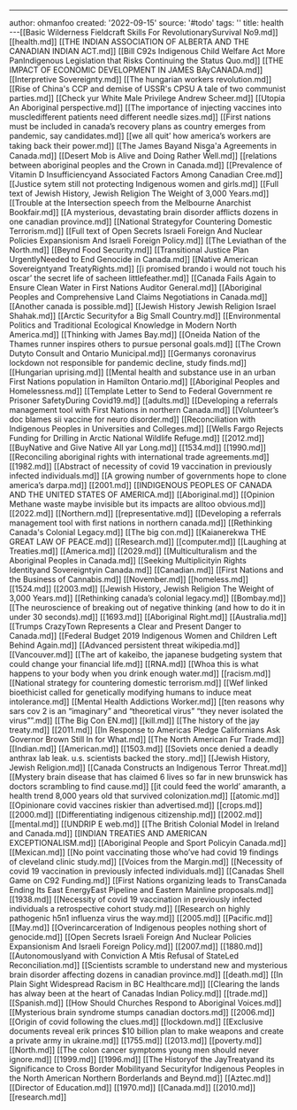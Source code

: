 ---
author: ohmanfoo
created: '2022-09-15'
source: '#todo'
tags: ''
title: health
---[[Basic Wilderness Fieldcraft Skills For RevolutionarySurvival No9.md]]
[[health.md]]
[[THE INDIAN ASSOCIATION OF ALBERTA AND THE CANADIAN INDIAN ACT.md]]
[[Bill C92s Indigenous Child Welfare Act More PanIndigenous Legislation that Risks Continuing the Status Quo.md]]
[[THE IMPACT OF ECONOMIC DEVELOPMENT IN JAMES BAyCANADA.md]]
[[Interpretive Sovereignty.md]]
[[The hungarian workers revolution.md]]
[[Rise of China's CCP and demise of USSR's CPSU A tale of two communist parties.md]]
[[Check yur White Male Privilege Andrew Scheer.md]]
[[Utopia An Aboriginal perspective.md]]
[[The importance of injecting vaccines into muscledifferent patients need different needle sizes.md]]
[[First nations must be included in canada’s recovery plans as country emerges from pandemic, say candidates.md]]
[[we all quit’ how america’s workers are taking back their power.md]]
[[The James Bayand Nisg̲a'a Agreements in Canada.md]]
[[Desert Mob is Alive and Doing Rather Well.md]]
[[relations between aboriginal peoples and the Crown in Canada.md]]
[[Prevalence of Vitamin D Insufficiencyand Associated Factors Among Canadian Cree.md]]
[[Justice sytem still not protecting Indigenous women and girls.md]]
[[Full text of Jewish History, Jewish Religion The Weight of 3,000 Years.md]]
[[Trouble at the Intersection speech from the Melbourne Anarchist Bookfair.md]]
[[A mysterious, devastating brain disorder afflicts dozens in one canadian province.md]]
[[National Strategyfor Countering Domestic Terrorism.md]]
[[Full text of Open Secrets Israeli Foreign And Nuclear Policies Expansionism And Israeli Foreign Policy.md]]
[[The Leviathan of the North.md]]
[[Beynd Food Security.md]]
[[Transitional Justice Plan UrgentlyNeeded to End Genocide in Canada.md]]
[[Native American Sovereigntyand TreatyRights.md]]
[[i promised brando i would not touch his oscar’ the secret life of sacheen littlefeather.md]]
[[Canada Fails Again to Ensure Clean Water in First Nations Auditor General.md]]
[[Aboriginal Peoples and Comprehensive Land Claims Negotiations in Canada.md]]
[[Another canada is possible.md]]
[[Jewish History Jewish Religion Israel Shahak.md]]
[[Arctic Securityfor a Big Small Country.md]]
[[Environmental Politics and Traditional Ecological Knowledge in Modern North America.md]]
[[Thinking with James Bay.md]]
[[Oneida Nation of the Thames runner inspires others to pursue personal goals.md]]
[[The Crown Dutyto Consult and Ontario Municipal.md]]
[[Germanys coronavirus lockdown not responsible for pandemic decline, study finds.md]]
[[Hungarian uprising.md]]
[[Mental health and substance use in an urban First Nations population in Hamilton Ontario.md]]
[[Aboriginal Peoples and Homelessness.md]]
[[Template Letter to Send to Federal Government re Prisoner SafetyDuring Covid19.md]]
[[adults.md]]
[[Developing a referrals management tool with First Nations in northern Canada.md]]
[[Volunteer’s doc blames sii vaccine for neuro disorder.md]]
[[Reconciliation with Indigenous Peoples in Universities and Colleges.md]]
[[Wells Fargo Rejects Funding for Drilling in Arctic National Wildlife Refuge.md]]
[[2012.md]]
[[BuyNative and Give Native All yar Long.md]]
[[1534.md]]
[[1990.md]]
[[Reconciling aboriginal rights with international trade agreements.md]]
[[1982.md]]
[[Abstract of necessity of covid 19 vaccination in previously infected individuals.md]]
[[A growing number of governments hope to clone america’s darpa.md]]
[[2001.md]]
[[INDIGENOUS PEOPLES OF CANADA AND THE UNITED STATES OF AMERICA.md]]
[[Aboriginal.md]]
[[Opinion Methane waste maybe invisible but its impacts are alltoo obvious.md]]
[[2022.md]]
[[Northern.md]]
[[representative.md]]
[[Developing a referrals management tool with first nations in northern canada.md]]
[[Rethinking Canada's Colonial Legacy.md]]
[[The big con.md]]
[[Kaianerekwa THE GREAT LAW OF PEACE.md]]
[[Research.md]]
[[computer.md]]
[[Laughing at Treaties.md]]
[[America.md]]
[[2029.md]]
[[Multiculturalism and the Aboriginal Peoples in Canada.md]]
[[Seeking Multiplicityin Rights Identityand Sovereigntyin Canada.md]]
[[Canadian.md]]
[[First Nations and the Business of Cannabis.md]]
[[November.md]]
[[homeless.md]]
[[1524.md]]
[[2003.md]]
[[Jewish History, Jewish Religion The Weight of 3,000 Years.md]]
[[Rethinking canada’s colonial legacy.md]]
[[Bombay.md]]
[[The neuroscience of breaking out of negative thinking (and how to do it in under 30 seconds).md]]
[[1693.md]]
[[Aboriginal Right.md]]
[[Australia.md]]
[[Trumps CrazyTown Represents a Clear and Present Danger to Canada.md]]
[[Federal Budget 2019 Indigenous Women and Children Left Behind Again.md]]
[[Advanced persistent threat wikipedia.md]]
[[Vancouver.md]]
[[The art of kakeibo, the japanese budgeting system that could change your financial life.md]]
[[RNA.md]]
[[Whoa this is what happens to your body when you drink enough water.md]]
[[racism.md]]
[[National strategy for countering domestic terrorism.md]]
[[Wef linked bioethicist called for genetically modifying humans to induce meat intolerance.md]]
[[Mental Health Addictions Worker.md]]
[[ten reasons why sars cov 2 is an “imaginary” and “theoretical virus”  “they never isolated the virus””.md]]
[[The Big Con EN.md]]
[[kill.md]]
[[The history of the jay treaty.md]]
[[2011.md]]
[[In Response to Americas Pledge Californians Ask Governor Brown Still In for What.md]]
[[The North American Fur Trade.md]]
[[Indian.md]]
[[American.md]]
[[1503.md]]
[[Soviets once denied a deadly anthrax lab leak. u.s. scientists backed the story..md]]
[[Jewish History, Jewish Religion.md]]
[[Canada Constructs an Indigenous Terror Threat.md]]
[[Mystery brain disease that has claimed 6 lives so far in new brunswick has doctors scrambling to find cause.md]]
[[it could feed the world’ amaranth, a health trend 8,000 years old that survived colonization.md]]
[[atomic.md]]
[[Opinionare covid vaccines riskier than advertised.md]]
[[crops.md]]
[[2000.md]]
[[Differentiating indigenous citizenship.md]]
[[2002.md]]
[[mental.md]]
[[UNDRIP E web.md]]
[[The British Colonial Model in Ireland and Canada.md]]
[[INDIAN TREATIES AND AMERICAN EXCEPTIONALISM.md]]
[[Aboriginal People and Sport Policyin Canada.md]]
[[Mexican.md]]
[[No point vaccinating those who’ve had covid 19 findings of cleveland clinic study.md]]
[[Voices from the Margin.md]]
[[Necessity of covid 19 vaccination in previously infected individuals.md]]
[[Canadas Shell Game on C92 Funding.md]]
[[First Nations organizing leads to TransCanada Ending Its East EnergyEast Pipeline and Eastern Mainline proposals.md]]
[[1938.md]]
[[Necessity of covid 19 vaccination in previously infected individuals a retrospective cohort study.md]]
[[Research on highly pathogenic h5n1 influenza virus the way.md]]
[[2005.md]]
[[Pacific.md]]
[[May.md]]
[[Overincarceration of Indigenous peoples nothing short of genocide.md]]
[[Open Secrets Israeli Foreign And Nuclear Policies Expansionism And Israeli Foreign Policy.md]]
[[2007.md]]
[[1880.md]]
[[Autonomouslyand with Conviction A Mtis Refusal of StateLed Reconciliation.md]]
[[Scientists scramble to understand new and mysterious brain disorder affecting dozens in canadian province.md]]
[[death.md]]
[[In Plain Sight Widespread Racism in BC Healthcare.md]]
[[Clearing the lands has alway been at the heart of Canadas Indian Policy.md]]
[[trade.md]]
[[Spanish.md]]
[[How Should Churches Respond to Aboriginal Voices.md]]
[[Mysterious brain syndrome stumps canadian doctors.md]]
[[2006.md]]
[[Origin of covid following the clues.md]]
[[lockdown.md]]
[[Exclusive documents reveal erik princes $10 billion plan to make weapons and create a private army in ukraine.md]]
[[1755.md]]
[[2013.md]]
[[poverty.md]]
[[North.md]]
[[The colon cancer symptoms young men should never ignore.md]]
[[1999.md]]
[[1996.md]]
[[The Historyof the JayTreatyand its Significance to Cross Border Mobilityand Securityfor Indigenous Peoples in the North American Northern Borderlands and Beynd.md]]
[[Aztec.md]]
[[Director of Education.md]]
[[1970.md]]
[[Canada.md]]
[[2010.md]]
[[research.md]]
